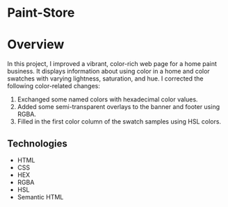 # Paint-Store
<h1>Overview</h1>
<p>In this project, I improved a vibrant, color-rich web page for a home paint business. 
It displays information about using color in a home and color swatches with varying lightness, saturation, and hue.
I corrected the following color-related changes:
<ol>
<li>Exchanged some named colors with hexadecimal color values.</li>
<li>Added some semi-transparent overlays to the banner and footer using RGBA.</li>
<li>Filled in the first color column of the swatch samples using HSL colors. </li>
</ol>
<h2>Technologies</h2>
<ul>
<li>HTML</li>
<li>CSS</li>
<li>HEX</li>
<li>RGBA</li>
<li>HSL</li>
<li>Semantic HTML</li>
</ul>
